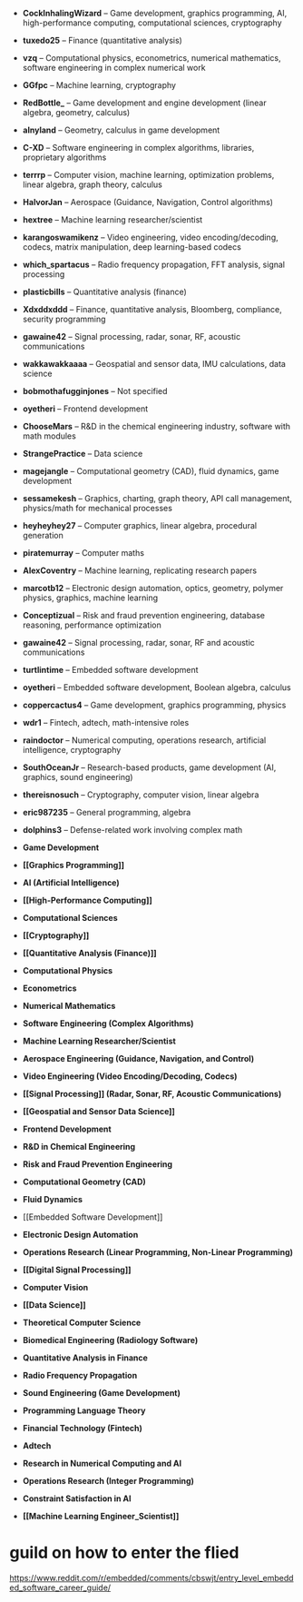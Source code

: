 - **CockInhalingWizard** – Game development, graphics programming, AI, high-performance computing, computational sciences, cryptography
- **tuxedo25** – Finance (quantitative analysis)
- **vzq** – Computational physics, econometrics, numerical mathematics, software engineering in complex numerical work
- **GGfpc** – Machine learning, cryptography
- **RedBottle_** – Game development and engine development (linear algebra, geometry, calculus)
- **alnyland** – Geometry, calculus in game development
- **C-XD** – Software engineering in complex algorithms, libraries, proprietary algorithms
- **terrrp** – Computer vision, machine learning, optimization problems, linear algebra, graph theory, calculus
- **HalvorJan** – Aerospace (Guidance, Navigation, Control algorithms)
- **hextree** – Machine learning researcher/scientist
- **karangoswamikenz** – Video engineering, video encoding/decoding, codecs, matrix manipulation, deep learning-based codecs
- **which_spartacus** – Radio frequency propagation, FFT analysis, signal processing
- **plasticbills** – Quantitative analysis (finance)
- **Xdxddxddd** – Finance, quantitative analysis, Bloomberg, compliance, security programming
- **gawaine42** – Signal processing, radar, sonar, RF, acoustic communications
- **wakkawakkaaaa** – Geospatial and sensor data, IMU calculations, data science
- **bobmothafugginjones** – Not specified
- **oyetheri** – Frontend development
- **ChooseMars** – R&D in the chemical engineering industry, software with math modules
- **StrangePractice** – Data science
- **magejangle** – Computational geometry (CAD), fluid dynamics, game development
- **sessamekesh** – Graphics, charting, graph theory, API call management, physics/math for mechanical processes
- **heyheyhey27** – Computer graphics, linear algebra, procedural generation
- **piratemurray** – Computer maths
- **AlexCoventry** – Machine learning, replicating research papers
- **marcotb12** – Electronic design automation, optics, geometry, polymer physics, graphics, machine learning
- **Conceptizual** – Risk and fraud prevention engineering, database reasoning, performance optimization
- **gawaine42** – Signal processing, radar, sonar, RF and acoustic communications
- **turtlintime** – Embedded software development
- **oyetheri** – Embedded software development, Boolean algebra, calculus
- **coppercactus4** – Game development, graphics programming, physics
- **wdr1** – Fintech, adtech, math-intensive roles
- **raindoctor** – Numerical computing, operations research, artificial intelligence, cryptography
- **SouthOceanJr** – Research-based products, game development (AI, graphics, sound engineering)
- **thereisnosuch** – Cryptography, computer vision, linear algebra
- **eric987235** – General programming, algebra
- **dolphins3** – Defense-related work involving complex math



- **Game Development**
- **[[Graphics Programming]]**
- **AI (Artificial Intelligence)**
- **[[High-Performance Computing]]**
- **Computational Sciences**
- **[[Cryptography]]**
- **[[Quantitative Analysis (Finance)]]**
- **Computational Physics**
- **Econometrics**
- **Numerical Mathematics**
- **Software Engineering (Complex Algorithms)**
- **Machine Learning Researcher/Scientist**
- **Aerospace Engineering (Guidance, Navigation, and Control)**
- **Video Engineering (Video Encoding/Decoding, Codecs)**
- **[[Signal Processing]] (Radar, Sonar, RF, Acoustic Communications)**
- **[[Geospatial and Sensor Data Science]]**
- **Frontend Development**
- **R&D in Chemical Engineering**
- **Risk and Fraud Prevention Engineering**
- **Computational Geometry (CAD)**
- **Fluid Dynamics**
- [[Embedded Software Development]]
- **Electronic Design Automation**
- **Operations Research (Linear Programming, Non-Linear Programming)**
- **[[Digital Signal Processing]]**
- **Computer Vision**
- **[[Data Science]]**
- **Theoretical Computer Science**
- **Biomedical Engineering (Radiology Software)** 
- **Quantitative Analysis in Finance**
- **Radio Frequency Propagation**
- **Sound Engineering (Game Development)**
- **Programming Language Theory**
- **Financial Technology (Fintech)**
- **Adtech**
- **Research in Numerical Computing and AI**
- **Operations Research (Integer Programming)**
- **Constraint Satisfaction in AI**
- **[[Machine Learning Engineer_Scientist]]**


# guild  on how to enter the flied 
https://www.reddit.com/r/embedded/comments/cbswjt/entry_level_embedded_software_career_guide/